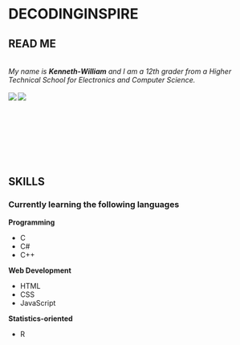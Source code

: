 # DECODINGINSPIRE
## READ ME
</br>
<em>My name is <b>Kenneth-William</b> and I am a 12th grader from a Higher Technical School for Electronics and Computer Science.</em>
</br>
</br>
<a style = display:block>
  <img align="left" src="https://github-readme-stats.vercel.app/api?username=DecodingInspire9211&&show_icons=true&theme=darcula"></img>
  <img align="left" src="https://github-readme-stats.vercel.app/api/top-langs/?username=DecodingInspire9211&&show_icons=true&theme=darcula&layout=compact"></img>
</a>

</br>
</br>
</br>
</br>
</br>
</br>
</br>
</br>


## SKILLS
### Currently learning the following languages

**Programming**
  - C
  - C#
  - C++
  
**Web Development**
  - HTML
  - CSS
  - JavaScript
  
**Statistics-oriented**

  - R


